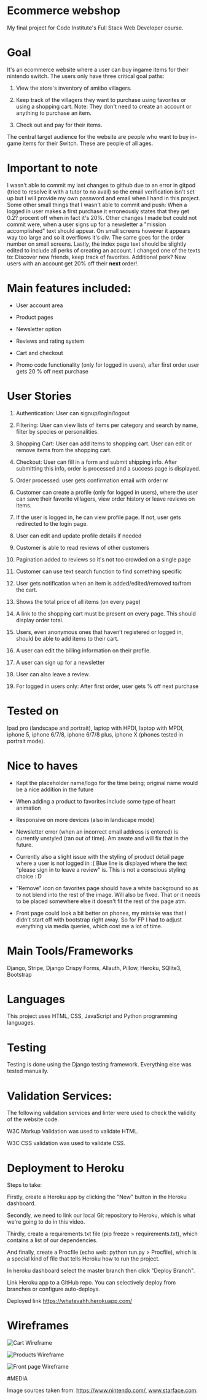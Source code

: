 # Ecommerce webshop

My final project for Code Institute's Full Stack Web Developer course.


# Goal

It's an ecommerce website where a user can buy ingame items for their nintendo switch. The users only have three critical goal paths:

1) View the store's inventory of amiibo villagers.

2) Keep track of the villagers they want to purchase using favorites or using a shopping cart. Note: They don't need to create 
an account or anything to purchase an item.

3) Check out and pay for their items.

The central target audience for the website are people who want to buy in-game items for their Switch. These are people of all ages. 


# Important to note

I wasn't able to commit my last changes to github due to an error in gitpod (tried to resolve it with a tutor to no avail) so the email verification
isn't set up but I will provide my own password and email when I hand in this project. Some other small things that I wasn't able to commit and push:
When a logged in user makes a first purchase it erroneously states that they get 0.2? procent off when in fact it's 20%. Other changes I made but could not 
commit were, when a user signs up for a newsletter a "mission accomplished" text should appear. On small screens however it appears way too large and so it 
overflows it's div. The same goes for the order number on small screens. Lastly, the index page text should be slightly edited to include all perks of creating
an account. I changed one of the texts to: Discover new friends, keep track of favorites. Additional perk? New users with an account get 20% off their 
<strong> next </strong> order!</span>.


# Main features included:

- User account area

- Product pages

- Newsletter option

- Reviews and rating system

- Cart and checkout

- Promo code functionality (only for logged in users), after first order user gets 20 % off next purchase


# User Stories 

1) Authentication: User can signup/login/logout 

2) Filtering: User can view lists of items per category and search by name, filter by species or personalities.

3) Shopping Cart: User can add items to shopping cart. User can edit or remove items from the shopping cart.  

4) Checkout: User can fill in a form and submit shipping info. After submitting this info, order is processed and a success page is 
displayed.

5) Order processed: user gets confirmation email with order nr

6) Customer can create a profile (only for logged in users), where the user can save their favorite villagers, view order history 
or leave reviews on items.

7) If the user is logged in, he can view profile page. If not, user gets redirected to the login page.

8) User can edit and update profile details if needed

9) Customer is able to read reviews of other customers

10) Pagination added to reviews so it's not too crowded on a single page

11) Customer can use text search function to find something specific

12) User gets notification when an item is added/edited/removed to/from the cart.

13) Shows the total price of all items (on every page)

14) A link to the shopping cart must be present on every page. This should display order total. 

15) Users, even anonymous ones that haven’t registered or logged in, should be able to
add items to their cart.

16) A user can edit the billing information on their profile.

17) A user can sign up for a newsletter

18) User can also leave a review.

19) For logged in users only: After first order, user gets % off next purchase


# Tested on

Ipad pro (landscape and portrait), laptop with HPDI, laptop with MPDI, iphone 5, iphone 6/7/8, iphone 6/7/8 plus, iphone X
(phones tested in portrait mode).

# Nice to haves

- Kept the placeholder name/logo for the time being; original name would be a nice addition in the future

- When adding a product to favorites include some type of heart animation

- Responsive on more devices (also in landscape mode)

- Newsletter error (when an incorrect email address is entered) is currently unstyled (ran out of time). Am awate and will fix that in 
the future.

- Currently also a slight issue with the styling of product detail page where a user is not logged in :( Blue line is
displayed where the text "please sign in to leave a review" is. This is not a conscious styling choice : D

- "Remove" icon on favorites page should have a white background so as to not blend into the rest of the image. Will also be fixed.
That or it needs to be placed somewhere else it doesn't fit the rest of the page atm.

- Front page could look a bit better on phones, my mistake was that I didn't start off with bootstrap right away. So for FP I had to
adjust everything via media queries, which cost me a lot of time. 


# Main Tools/Frameworks

Django, Stripe, Django Crispy Forms, Allauth, Pillow, Heroku, SQlite3, Bootstrap


# Languages
This project uses HTML, CSS, JavaScript and Python programming languages.

# Testing
Testing is done using the Django testing framework. Everything else was tested manually.

# Validation Services:

The following validation services and linter were used to check the validity of the website code.

W3C Markup Validation was used to validate HTML.

W3C CSS validation was used to validate CSS.


# Deployment to Heroku

Steps to take:

Firstly, create a Heroku app by clicking the "New" button in the Heroku dashboard.

Secondly, we need to link our local Git repository to Heroku, which is what we're going to do in this video.

Thirdly, create a requirements.txt file (pip freeze > requirements.txt), which contains a list of our dependencies.

And finally, create a Procfile (echo web: python run.py > Procfile), which is a special kind of file that tells Heroku how to run the project.

In heroku dashboard select the master branch then click "Deploy Branch".

Link Heroku app to a GitHub repo. You can selectively deploy from branches or configure auto-deploys.

Deployed link https://whatevahh.herokuapp.com/

# Wireframes

![Cart Wireframe](media/cart_wf.jpg)

![Products Wireframe](media/product_wf.jpg)

![Front page Wireframe](media/frontpage_wf.jpg)


#MEDIA

Image sources taken from: https://www.nintendo.com/, www.starface.com.
